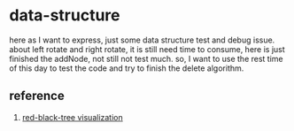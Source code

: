 # data-structure
here as I want to express, just some data structure test and debug issue. about left rotate and right rotate, it is still need time to consume, here  is just finished the addNode, not still not test much. so, I want to use the rest time of this day to test the code and try to finish the  delete algorithm.

## reference
1. [red-black-tree visualization](https://www.cs.usfca.edu/~galles/visualization/RedBlack.html)
